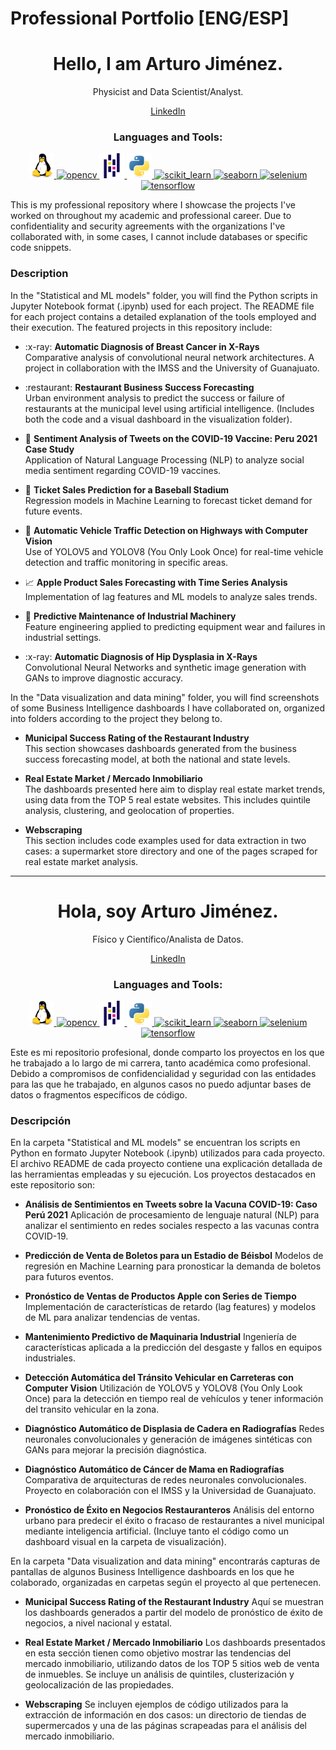 # Professional Portfolio [ENG/ESP]
<div align="center">
  <h1>Hello, I am Arturo Jiménez.</h1>
  <p>Physicist and Data Scientist/Analyst.</p>
  <p><a href="https://www.linkedin.com/in/your-profile">LinkedIn</a></p>

  <h3 align="center">Languages and Tools:</h3>
  <p align="center">
    <a href="https://www.linux.org/" target="_blank" rel="noreferrer">
      <img src="https://raw.githubusercontent.com/devicons/devicon/master/icons/linux/linux-original.svg" alt="linux" width="40" height="40"/>
    </a>
    <a href="https://opencv.org/" target="_blank" rel="noreferrer">
      <img src="https://www.vectorlogo.zone/logos/opencv/opencv-icon.svg" alt="opencv" width="40" height="40"/>
    </a>
    <a href="https://pandas.pydata.org/" target="_blank" rel="noreferrer">
      <img src="https://raw.githubusercontent.com/devicons/devicon/2ae2a900d2f041da66e950e4d48052658d850630/icons/pandas/pandas-original.svg" alt="pandas" width="40" height="40"/>
    </a>
    <a href="https://www.python.org" target="_blank" rel="noreferrer">
      <img src="https://raw.githubusercontent.com/devicons/devicon/master/icons/python/python-original.svg" alt="python" width="40" height="40"/>
    </a>
    <a href="https://scikit-learn.org/" target="_blank" rel="noreferrer">
      <img src="https://upload.wikimedia.org/wikipedia/commons/0/05/Scikit_learn_logo_small.svg" alt="scikit_learn" width="40" height="40"/>
    </a>
    <a href="https://seaborn.pydata.org/" target="_blank" rel="noreferrer">
      <img src="https://seaborn.pydata.org/_images/logo-mark-lightbg.svg" alt="seaborn" width="40" height="40"/>
    </a>
    <a href="https://www.selenium.dev" target="_blank" rel="noreferrer">
      <img src="https://raw.githubusercontent.com/detain/svg-logos/780f25886640cef088af994181646db2f6b1a3f8/svg/selenium-logo.svg" alt="selenium" width="40" height="40"/>
    </a>
    <a href="https://www.tensorflow.org" target="_blank" rel="noreferrer">
      <img src="https://www.vectorlogo.zone/logos/tensorflow/tensorflow-icon.svg" alt="tensorflow" width="40" height="40"/>
    </a>
  </p>
</div>

This is my professional repository where I showcase the projects I've worked on throughout my academic and professional career. Due to confidentiality and security agreements with the organizations I've collaborated with, in some cases, I cannot include databases or specific code snippets.
### Description

In the "Statistical and ML models" folder, you will find the Python scripts in Jupyter Notebook format (.ipynb) used for each project. The README file for each project contains a detailed explanation of the tools employed and their execution. The featured projects in this repository include:

- :x-ray: **Automatic Diagnosis of Breast Cancer in X-Rays**  
  Comparative analysis of convolutional neural network architectures. A project in collaboration with the IMSS and the University of Guanajuato.

- :restaurant: **Restaurant Business Success Forecasting**  
  Urban environment analysis to predict the success or failure of restaurants at the municipal level using artificial intelligence. (Includes both the code and a visual dashboard in the visualization folder).
  
- :speech_balloon: **Sentiment Analysis of Tweets on the COVID-19 Vaccine: Peru 2021 Case Study**  
  Application of Natural Language Processing (NLP) to analyze social media sentiment regarding COVID-19 vaccines.

- :ticket: **Ticket Sales Prediction for a Baseball Stadium**  
  Regression models in Machine Learning to forecast ticket demand for future events.

- :car: **Automatic Vehicle Traffic Detection on Highways with Computer Vision**  
  Use of YOLOV5 and YOLOV8 (You Only Look Once) for real-time vehicle detection and traffic monitoring in specific areas.
  
- :chart_with_upwards_trend: **Apple Product Sales Forecasting with Time Series Analysis**  
  Implementation of lag features and ML models to analyze sales trends.

- :wrench: **Predictive Maintenance of Industrial Machinery**  
  Feature engineering applied to predicting equipment wear and failures in industrial settings.

- :x-ray: **Automatic Diagnosis of Hip Dysplasia in X-Rays**  
  Convolutional Neural Networks and synthetic image generation with GANs to improve diagnostic accuracy.

In the "Data visualization and data mining" folder, you will find screenshots of some Business Intelligence dashboards I have collaborated on, organized into folders according to the project they belong to.

- **Municipal Success Rating of the Restaurant Industry**  
  This section showcases dashboards generated from the business success forecasting model, at both the national and state levels.

- **Real Estate Market / Mercado Inmobiliario**  
  The dashboards presented here aim to display real estate market trends, using data from the TOP 5 real estate websites. This includes quintile analysis, clustering, and geolocation of properties.

- **Webscraping**  
  This section includes code examples used for data extraction in two cases: a supermarket store directory and one of the pages scraped for real estate market analysis.

--------------------------

<div align="center">
  <h1>Hola, soy Arturo Jiménez.</h1>
  <p>Físico y Científico/Analista de Datos.</p>
  <p><a href="https://www.linkedin.com/in/your-profile">LinkedIn</a></p>

  <h3 align="center">Languages and Tools:</h3>
  <p align="center">
    <a href="https://www.linux.org/" target="_blank" rel="noreferrer">
      <img src="https://raw.githubusercontent.com/devicons/devicon/master/icons/linux/linux-original.svg" alt="linux" width="40" height="40"/>
    </a>
    <a href="https://opencv.org/" target="_blank" rel="noreferrer">
      <img src="https://www.vectorlogo.zone/logos/opencv/opencv-icon.svg" alt="opencv" width="40" height="40"/>
    </a>
    <a href="https://pandas.pydata.org/" target="_blank" rel="noreferrer">
      <img src="https://raw.githubusercontent.com/devicons/devicon/2ae2a900d2f041da66e950e4d48052658d850630/icons/pandas/pandas-original.svg" alt="pandas" width="40" height="40"/>
    </a>
    <a href="https://www.python.org" target="_blank" rel="noreferrer">
      <img src="https://raw.githubusercontent.com/devicons/devicon/master/icons/python/python-original.svg" alt="python" width="40" height="40"/>
    </a>
    <a href="https://scikit-learn.org/" target="_blank" rel="noreferrer">
      <img src="https://upload.wikimedia.org/wikipedia/commons/0/05/Scikit_learn_logo_small.svg" alt="scikit_learn" width="40" height="40"/>
    </a>
    <a href="https://seaborn.pydata.org/" target="_blank" rel="noreferrer">
      <img src="https://seaborn.pydata.org/_images/logo-mark-lightbg.svg" alt="seaborn" width="40" height="40"/>
    </a>
    <a href="https://www.selenium.dev" target="_blank" rel="noreferrer">
      <img src="https://raw.githubusercontent.com/detain/svg-logos/780f25886640cef088af994181646db2f6b1a3f8/svg/selenium-logo.svg" alt="selenium" width="40" height="40"/>
    </a>
    <a href="https://www.tensorflow.org" target="_blank" rel="noreferrer">
      <img src="https://www.vectorlogo.zone/logos/tensorflow/tensorflow-icon.svg" alt="tensorflow" width="40" height="40"/>
    </a>
  </p>
</div>

Este es mi repositorio profesional, donde comparto los proyectos en los que he trabajado a lo largo de mi carrera, tanto académica como profesional. Debido a compromisos de confidencialidad y seguridad con las entidades para las que he trabajado, en algunos casos no puedo adjuntar bases de datos o fragmentos específicos de código.

### Descripción
En la carpeta "Statistical and ML models" se encuentran los scripts en Python en formato Jupyter Notebook (.ipynb) utilizados para cada proyecto. El archivo README de cada proyecto contiene una explicación detallada de las herramientas empleadas y su ejecución. Los proyectos destacados en este repositorio son:

- **Análisis de Sentimientos en Tweets sobre la Vacuna COVID-19: Caso Perú 2021**
Aplicación de procesamiento de lenguaje natural (NLP) para analizar el sentimiento en redes sociales respecto a las vacunas contra COVID-19.

- **Predicción de Venta de Boletos para un Estadio de Béisbol**
Modelos de regresión en Machine Learning para pronosticar la demanda de boletos para futuros eventos.

- **Pronóstico de Ventas de Productos Apple con Series de Tiempo**
Implementación de características de retardo (lag features) y modelos de ML para analizar tendencias de ventas.

- **Mantenimiento Predictivo de Maquinaria Industrial**
Ingeniería de características aplicada a la predicción del desgaste y fallos en equipos industriales.

- **Detección Automática del Tránsito Vehicular en Carreteras con Computer Vision**
Utilización de YOLOV5 y YOLOV8 (You Only Look Once) para la detección en tiempo real de vehículos y tener información del transito vehicular en la zona.

- **Diagnóstico Automático de Displasia de Cadera en Radiografías**
Redes neuronales convolucionales y generación de imágenes sintéticas con GANs para mejorar la precisión diagnóstica.

- **Diagnóstico Automático de Cáncer de Mama en Radiografías**
Comparativa de arquitecturas de redes neuronales convolucionales. Proyecto en colaboración con el IMSS y la Universidad de Guanajuato.

- **Pronóstico de Éxito en Negocios Restauranteros**
Análisis del entorno urbano para predecir el éxito o fracaso de restaurantes a nivel municipal mediante inteligencia artificial. (Incluye tanto el código como un dashboard visual en la carpeta de visualización).

En la carpeta "Data visualization and data mining" encontrarás capturas de pantallas de algunos Business Intelligence dashboards en los que he colaborado, organizadas en carpetas según el proyecto al que pertenecen.

- **Municipal Success Rating of the Restaurant Industry**
Aquí se muestran los dashboards generados a partir del modelo de pronóstico de éxito de negocios, a nivel nacional y estatal.

- **Real Estate Market / Mercado Inmobiliario**
Los dashboards presentados en esta sección tienen como objetivo mostrar las tendencias del mercado inmobiliario, utilizando datos de los TOP 5 sitios web de venta de inmuebles. Se incluye un análisis de quintiles, clusterización y geolocalización de las propiedades.

- **Webscraping**
Se incluyen ejemplos de código utilizados para la extracción de información en dos casos: un directorio de tiendas de supermercados y una de las páginas scrapeadas para el análisis del mercado inmobiliario.


[linkedin]: <www.linkedin.com/in/arturojimenez0>
